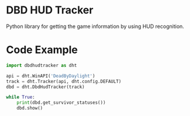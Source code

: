 # DBD HUD Tracker
Python library for getting the game information by using HUD recognition.

# Code Example
```py
import dbdhudtracker as dht

api = dht.WinAPI('DeadByDaylight')
track = dht.Tracker(api, dht.config.DEFAULT)
dbd = dht.DbdHudTracker(track)

while True:
    print(dbd.get_survivor_statuses())
    dbd.show()
```
